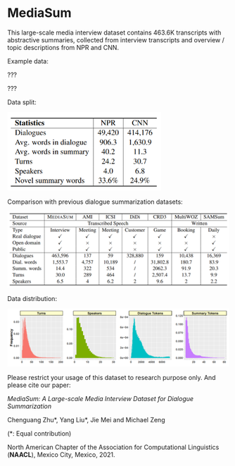 # MediaSum
This large-scale media interview dataset contains 463.6K transcripts with abstractive summaries, collected from interview transcripts and overview / topic descriptions from NPR and CNN.

Example data:

???

???

Data split:
<p align="left">
  <img src="https://github.com/zcgzcgzcg1/MediaSum/blob/main/figures/data_split.png" width="350" alt="data_split">
</p>


Comparison with previous dialogue summarization datasets:
<p align="left">
  <img src="https://github.com/zcgzcgzcg1/MediaSum/blob/main/figures/data_comparison.png" width="650" alt="data_split">
</p>

Data distribution:
<p align="left">
  <img src="https://github.com/zcgzcgzcg1/MediaSum/blob/main/figures/data_distribution.png" width="650" alt="data_split">
</p>

Please restrict your usage of this dataset to research purpose only. And please cite our paper:

_MediaSum: A Large-scale Media Interview Dataset for Dialogue Summarization_

Chenguang Zhu*, Yang Liu*, Jie Mei and Michael Zeng

(*: Equal contribution)

North American Chapter of the Association for Computational Linguistics (**NAACL**), Mexico City, Mexico, 2021.

